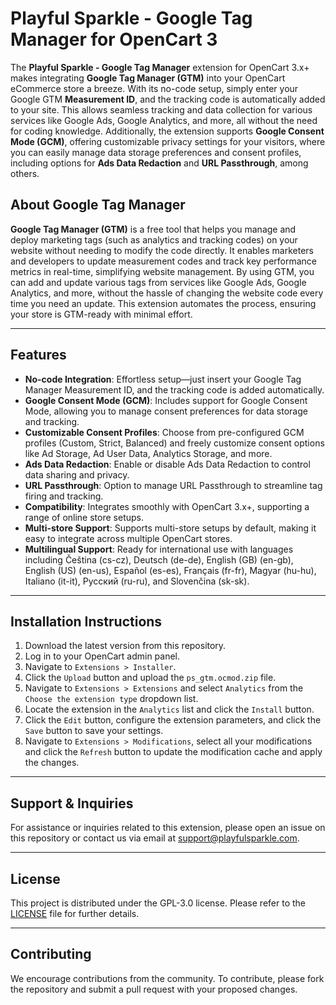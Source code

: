 # Playful Sparkle - Google Tag Manager for OpenCart 3

The **Playful Sparkle - Google Tag Manager** extension for OpenCart 3.x+ makes integrating **Google Tag Manager (GTM)** into your OpenCart eCommerce store a breeze. With its no-code setup, simply enter your Google GTM **Measurement ID**, and the tracking code is automatically added to your site. This allows seamless tracking and data collection for various services like Google Ads, Google Analytics, and more, all without the need for coding knowledge. Additionally, the extension supports **Google Consent Mode (GCM)**, offering customizable privacy settings for your visitors, where you can easily manage data storage preferences and consent profiles, including options for **Ads Data Redaction** and **URL Passthrough**, among others.

## About Google Tag Manager

**Google Tag Manager (GTM)** is a free tool that helps you manage and deploy marketing tags (such as analytics and tracking codes) on your website without needing to modify the code directly. It enables marketers and developers to update measurement codes and track key performance metrics in real-time, simplifying website management. By using GTM, you can add and update various tags from services like Google Ads, Google Analytics, and more, without the hassle of changing the website code every time you need an update. This extension automates the process, ensuring your store is GTM-ready with minimal effort.

---

## Features

- **No-code Integration**: Effortless setup—just insert your Google Tag Manager Measurement ID, and the tracking code is added automatically.
- **Google Consent Mode (GCM)**: Includes support for Google Consent Mode, allowing you to manage consent preferences for data storage and tracking.
- **Customizable Consent Profiles**: Choose from pre-configured GCM profiles (Custom, Strict, Balanced) and freely customize consent options like Ad Storage, Ad User Data, Analytics Storage, and more.
- **Ads Data Redaction**: Enable or disable Ads Data Redaction to control data sharing and privacy.
- **URL Passthrough**: Option to manage URL Passthrough to streamline tag firing and tracking.
- **Compatibility**: Integrates smoothly with OpenCart 3.x+, supporting a range of online store setups.
- **Multi-store Support**: Supports multi-store setups by default, making it easy to integrate across multiple OpenCart stores.
- **Multilingual Support**: Ready for international use with languages including Čeština (cs-cz), Deutsch (de-de), English (GB) (en-gb), English (US) (en-us), Español (es-es), Français (fr-fr), Magyar (hu-hu), Italiano (it-it), Русский (ru-ru), and Slovenčina (sk-sk).

---

## Installation Instructions

1. Download the latest version from this repository.
2. Log in to your OpenCart admin panel.
3. Navigate to `Extensions > Installer`.
4. Click the `Upload` button and upload the `ps_gtm.ocmod.zip` file.
5. Navigate to `Extensions > Extensions` and select `Analytics` from the `Choose the extension type` dropdown list.
6. Locate the extension in the `Analytics` list and click the `Install` button.
7. Click the `Edit` button, configure the extension parameters, and click the `Save` button to save your settings.
8. Navigate to `Extensions > Modifications`, select all your modifications and click the `Refresh` button to update the modification cache and apply the changes.

---

## Support & Inquiries

For assistance or inquiries related to this extension, please open an issue on this repository or contact us via email at [support@playfulsparkle.com](mailto:support@playfulsparkle.com).

---

## License

This project is distributed under the GPL-3.0 license. Please refer to the [LICENSE](./LICENSE) file for further details.

---

## Contributing

We encourage contributions from the community. To contribute, please fork the repository and submit a pull request with your proposed changes.
